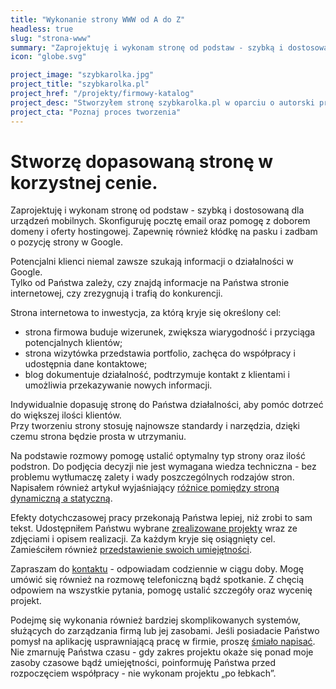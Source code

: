 ```yaml
---
title: "Wykonanie strony WWW od A do Z"
headless: true
slug: "strona-www"
summary: "Zaprojektuję i wykonam stronę od podstaw - szybką i dostosowaną dla urządzeń mobilnych. Skonfiguruję pocztę email oraz pomogę z doborem domeny i oferty hostingowej. Zapewnię również kłódkę na pasku i zadbam o pozycję strony w Google. "
icon: "globe.svg"

project_image: "szybkarolka.jpg"
project_title: "szybkarolka.pl"
project_href: "/projekty/firmowy-katalog"
project_desc: "Stworzyłem stronę szybkarolka.pl w oparciu o autorski projekt graficzny. Postawiłem na wydajność, wygląd na komórkach oraz zgodność z SEO."
project_cta: "Poznaj proces tworzenia" 
---
```


# Stworzę dopasowaną stronę w korzystnej cenie.

Zaprojektuję i wykonam stronę od podstaw - szybką i dostosowaną dla urządzeń mobilnych. Skonfiguruję pocztę email oraz pomogę z doborem domeny i oferty hostingowej. Zapewnię również kłódkę na pasku i zadbam o pozycję strony w Google.

Potencjalni klienci niemal zawsze szukają informacji o działalności w Google.     
Tylko od Państwa zależy, czy znajdą informacje na Państwa stronie internetowej, czy zrezygnują i trafią do konkurencji. 

Strona internetowa to inwestycja, za którą kryje się określony cel:
- strona firmowa buduje wizerunek, zwiększa wiarygodność i przyciąga potencjalnych klientów;
- strona wizytówka przedstawia portfolio, zachęca do współpracy i udostępnia dane kontaktowe;
- blog dokumentuje działalność, podtrzymuje kontakt z klientami i umożliwia przekazywanie nowych informacji.

Indywidualnie dopasuję stronę do Państwa działalności, aby pomóc dotrzeć do większej ilości klientów.    
Przy tworzeniu strony stosuję najnowsze standardy i narzędzia, dzięki czemu strona będzie prosta w utrzymaniu.    

Na podstawie rozmowy pomogę ustalić optymalny typ strony oraz ilość podstron. Do podjęcia decyzji nie jest wymagana wiedza techniczna - bez problemu wytłumaczę zalety i wady poszczególnych rodzajów stron.    
Napisałem również artykuł wyjaśniający [różnice pomiędzy stroną dynamiczną a statyczną](/blog/strona-dynamiczna-a-statyczna/).     

Efekty dotychczasowej pracy przekonają Państwa lepiej, niż zrobi to sam tekst. Udostępniłem Państwu wybrane [zrealizowane projekty](/projekty/) wraz ze zdjęciami i opisem realizacji. Za każdym kryje się osiągnięty cel. Zamieściłem również [przedstawienie swoich umiejętności](/o-mnie/).

Zapraszam do [kontaktu](/kontakt/) - odpowiadam codziennie w ciągu doby. Mogę umówić się również na rozmowę telefoniczną bądź spotkanie. Z chęcią odpowiem na wszystkie pytania, pomogę ustalić szczegóły oraz wycenię projekt.

Podejmę się wykonania również bardziej skomplikowanych systemów, służących do zarządzania firmą lub jej zasobami. Jeśli posiadacie Państwo pomysł na aplikację usprawniającą pracę w firmie, proszę [śmiało napisać](/kontakt/). Nie zmarnuję Państwa czasu - gdy zakres projektu okaże się ponad moje zasoby czasowe bądź umiejętności, poinformuję Państwa przed rozpoczęciem współpracy - nie wykonam projektu „po łebkach”.
